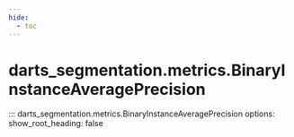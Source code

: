 ```yaml
---
hide:
  - toc
---
```

# <code class='doc-symbol doc-symbol-nav doc-symbol-class'></code>darts_segmentation.metrics.BinaryInstanceAveragePrecision

::: darts_segmentation.metrics.BinaryInstanceAveragePrecision
    options:
      show_root_heading: false
